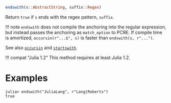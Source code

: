 ```julia
endswith(s::AbstractString, suffix::Regex)
```

Return `true` if `s` ends with the regex pattern, `suffix`.

!!! note
    `endswith` does not compile the anchoring into the regular expression, but instead passes the anchoring as `match_option` to PCRE. If compile time is amortized, `occursin(r"...$", s)` is faster than `endswith(s, r"...")`.


See also [`occursin`](@ref) and [`startswith`](@ref).

!!! compat "Julia 1.2"
    This method requires at least Julia 1.2.


# Examples

```jldoctest
julia> endswith("JuliaLang", r"Lang|Roberts")
true
```
